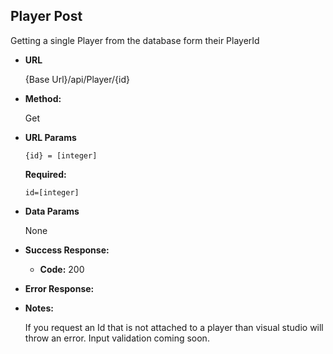 **Player Post**
----
  Getting a single Player from the database form their PlayerId

* **URL**

  {Base Url}/api/Player/{id}

* **Method:**
  
  Get

  
*  **URL Params**

    `{id} = [integer]`

   **Required:**

   `id=[integer]`

* **Data Params**

   None

* **Success Response:**
  
  * **Code:** 200 <br />
 
* **Error Response:**

* **Notes:**

  If you request an Id that is not attached to a player than visual studio will throw an error. Input validation coming soon.  